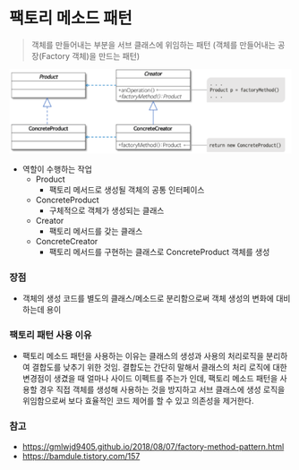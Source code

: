 # 팩토리 메소드 패턴
> 객체를 만들어내는 부분을 서브 클래스에 위임하는 패턴 (객체를 만들어내는 공장(Factory 객체)을 만드는 패턴)

![팩토리메소드패턴](img/factory_method_pattern.png)
- 역할이 수행하는 작업
  - Product
    - 팩토리 메서드로 생성될 객체의 공통 인터페이스
  - ConcreteProduct
    - 구체적으로 객체가 생성되는 클래스
  - Creator
    - 팩토리 메서드를 갖는 클래스
  - ConcreteCreator
    - 팩토리 메서드를 구현하는 클래스로 ConcreteProduct 객체를 생성

### 장점
- 객체의 생성 코드를 별도의 클래스/메소드로 분리함으로써 객체 생성의 변화에 대비하는데 용이

###  팩토리 패턴 사용 이유
- 팩토리 메소드 패턴을 사용하는 이유는 클래스의 생성과 사용의 처리로직을 분리하여 결합도를 낮추기 위한 것임.
  결합도는 간단히 말해서 클래스의 처리 로직에 대한 변경점이 생겼을 때 얼마나 사이드 이펙트를 주는가 인데, 팩토리 메소드 패턴을 사용할 경우 직접 객체를 생성해 사용하는 것을 방지하고 서브 클래스에 생성 로직을 위임함으로써 보다 효율적인 코드 제어를 할 수 있고 의존성을 제거한다.

### 참고
- https://gmlwjd9405.github.io/2018/08/07/factory-method-pattern.html
- https://bamdule.tistory.com/157
